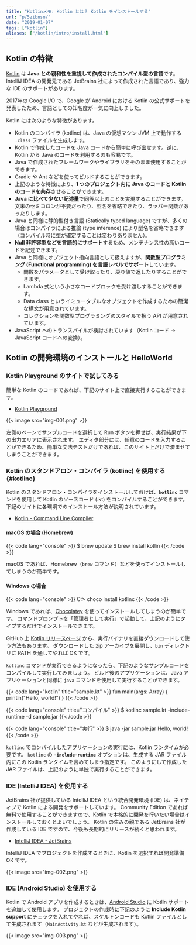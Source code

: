 ```yaml
---
title: "Kotlinメモ: Kotlin とは？ Kotlin をインストールする"
url: "p/5zibnsn/"
date: "2019-01-07"
tags: ["kotlin"]
aliases: ["/kotlin/intro/install.html"]
---
```


Kotlin の特徴
----

[Kotlin](https://kotlinlang.org/) は **Java との親和性を重視して作成されたコンパイル型の言語**です。
IntelliJ IDEA の開発元である JetBrains 社によって作成された言語であり、強力な IDE のサポートがあります。

2017年の Google I/O で、Google が Android における Kotlin の公式サポートを発表したため、言語としての知名度が一気に向上しました。

Kotlin には次のような特徴があります。

* Kotlin のコンパイラ (kotlinc) は、Java の仮想マシン JVM 上で動作する `.class` ファイルを生成します。
* Kotlin で作成したコードを Java コードから簡単に呼び出せます。逆に、Kotlin から Java のコードを利用するのも容易です。
* Java で作成されたフレームワークやライブラリをそのまま使用することができます。
* Gradle や Ant などを使ってビルドすることができます。
* 上記のような特徴により、**1 つのプロジェクト内に Java のコードと Kotlin のコードを共存**させることができます。
* **Java に比べて少ない記述量**で同等以上のことを実現することができます。文末のセミコロンが不要だったり、型名を省略できたり、ラッパー関数があったりします。
* Java と同様に静的型付き言語 (Statically typed language) ですが、多くの場合はコンパイラによる推論 (type inference) により型名を省略できます（コンパイル時に型が確定することは変わりありません）。
* **Null 非許容型などを言語的にサポート**するため、メンテナンス性の高いコードを記述できます。
* Java と同様にオブジェクト指向言語として扱えますが、**関数型プログラミング (Functional programming) を言語レベルでサポート**しています。
    * 関数をパラメータとして受け取ったり、戻り値で返したりすることができます。
    * Lambda 式という小さなコードブロックを受け渡しすることができます。
    * Data class というイミュータブルなオブジェクトを作成するための簡潔な構文が用意されています。
    * コレクションを関数型プログラミングのスタイルで扱う API が用意されています。
* JavaScript へのトランスパイルが検討されています（Kotlin コード → JavaScript コードへの変換）。


Kotlin の開発環境のインストールと HelloWorld
----

### Kotlin Playground のサイトで試してみる

簡単な Kotlin のコードであれば、下記のサイト上で直接実行することができます。

- [Kotlin Playground](https://play.kotlinlang.org/)

{{< image src="img-001.png" >}}

左側のペーンでサンプルコードを選択して Run ボタンを押せば、実行結果が下の出力エリアに表示されます。
エディタ部分には、任意のコードを入力することができるため、簡単な文法テストだけであれば、このサイト上だけで済ませてしまうことができます。


### Kotlin のスタンドアロン・コンパイラ (kotlinc) を使用する {#kotlinc}

Kotlin のスタンドアロン・コンパイラをインストールしておけば、**`kotlinc`** コマンドを使用して Kotlin のソースコード (.kt) をコンパイルすることができます。
下記のサイトに各環境でのインストール方法が説明されています。

- [Kotlin - Command Line Compiler](https://kotlinlang.org/docs/tutorials/command-line.html)

#### macOS の場合 (Homebrew)

{{< code lang="console" >}}
$ brew update
$ brew install kotlin
{{< /code >}}

macOS であれば、Homebrew（`brew` コマンド）などを使ってインストールしてしまうのが簡単です。


#### Windows の場合

{{< code lang="console" >}}
C:\> choco install kotlinc
{{< /code >}}

Windows であれば、[Chocolatey](https://chocolatey.org/install) を使ってインストールしてしまうのが簡単です。
コマンドプロンプトを「管理者として実行」で起動して、上記のようにタイプするだけでインストールできます。

GitHub 上 [Kotlin リリースページ](https://github.com/JetBrains/kotlin/releases/) から、実行バイナリを直接ダウンロードして使う方法もあります。
ダウンロードした zip アーカイブを展開し、`bin` ディレクトリに PATH を通してやれば OK です。

`kotlinc` コマンドが実行できるようになったら、下記のようなサンプルコードをコンパイルして実行してみましょう。
ビルド後のアプリケーションは、Java アプリケーションと同様に `java` コマンドを使用して実行することができます。

{{< code lang="kotlin" title="sample.kt" >}}
fun main(args: Array<String>) {
    println("Hello, world!")
}
{{< /code >}}

{{< code lang="console" title="コンパイル" >}}
$ kotlinc sample.kt -include-runtime -d sample.jar
{{< /code >}}

{{< code lang="console" title="実行" >}}
$ java -jar sample.jar
Hello, world!
{{< /code >}}

`kotlinc` でコンパイルしたアプリケーションの実行には、Kotlin ランタイムが必要です。
`kotlinc` の **`-include-runtime`** オプションは、生成する JAR ファイル内にこの Kotlin ランタイムを含めてしまう指定です。
このようにして作成した JAR ファイルは、上記のように単独で実行することができます。


### IDE (IntelliJ IDEA) を使用する

JetBrains 社が提供している IntelliJ IDEA という統合開発環境 (IDE) は、ネイティブで Kotlin による開発をサポートしています。
Community Edition であれば無料で使用することができますので、Kotlin で本格的に開発を行いたい場合はインストールしておくとよいでしょう。
Kotlin の生みの親である JetBrains 社が作成している IDE ですので、今後も長期的にリリースが続くと思われます。

- [IntelliJ IDEA - JetBrains](https://www.jetbrains.com/idea/)

IntelliJ IDEA でプロジェクトを作成するときに、Kotlin を選択すれば開発準備 OK です。

{{< image src="img-002.png" >}}


### IDE (Android Studio) を使用する

Kotlin で Android アプリを作成するときは、[Android Studio](https://developer.android.com/studio/) に Kotlin サポートを追加して使用します。
プロジェクトの作成時に下記のように **Include Kotlin support** にチェックを入れてやれば、スケルトンコードも Kotlin ファイルとして生成されます（`MainActivity.kt` などが生成されます）。

{{< image src="img-003.png" >}}

